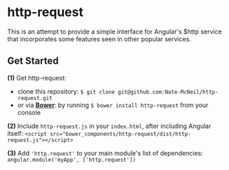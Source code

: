 # http-request

This is an attempt to provide a simple interface for Angular's $http service that incorporates some features seen in other popular services.

## Get Started

**(1)** Get http-request:
 - clone this repository: `$ git clone git@github.com:Nate-McNeil/http-request.git`
 - or via **[Bower](http://bower.io/)**: by running `$ bower install http-request` from your console

**(2)** Include `http-request.js` in your `index.html`, after including Angular itself:
`<script src="bower_components/http-request/dist/http-request.js"></script>`

**(3)** Add `'http.request'` to your main module's list of dependencies: 
`angular.module('myApp', ['http.request'])`
